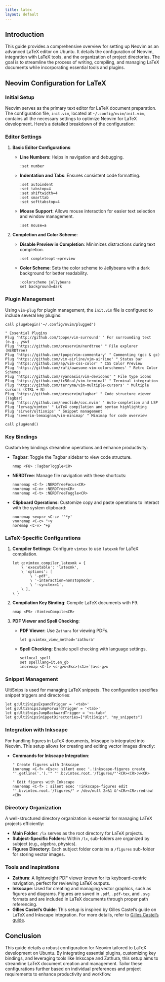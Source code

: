 ```yaml
---
title: latex
layout: default
---
```


## Introduction

This guide provides a comprehensive overview for setting up Neovim as an advanced LaTeX editor on Ubuntu. It details the configuration of Neovim, integration with LaTeX tools, and the organization of project directories. The goal is to streamline the process of writing, compiling, and managing LaTeX documents while incorporating essential tools and plugins.

## Neovim Configuration for LaTeX

### Initial Setup

Neovim serves as the primary text editor for LaTeX document preparation. The configuration file, `init.vim`, located at `~/.config/nvim/init.vim`, contains all the necessary settings to optimize Neovim for LaTeX development. Here’s a detailed breakdown of the configuration:

### Editor Settings

1. **Basic Editor Configurations**:
   - **Line Numbers**: Helps in navigation and debugging.
     ```vim
     :set number
     ```

   - **Indentation and Tabs**: Ensures consistent code formatting.
     ```vim
     :set autoindent
     :set tabstop=4
     :set shiftwidth=4
     :set smarttab
     :set softtabstop=4
     ```

   - **Mouse Support**: Allows mouse interaction for easier text selection and window management.
     ```vim
     :set mouse=a
     ```

2. **Completion and Color Scheme**:
   - **Disable Preview in Completion**: Minimizes distractions during text completion.
     ```vim
     :set completeopt-=preview
     ```

   - **Color Scheme**: Sets the color scheme to Jellybeans with a dark background for better readability.
     ```vim
     :colorscheme jellybeans
     set background=dark
     ```

### Plugin Management

Using `vim-plug` for plugin management, the `init.vim` file is configured to include several key plugins:

```vim
call plug#begin('~/.config/nvim/plugged')

" Essential Plugins
Plug 'http://github.com/tpope/vim-surround' " For surrounding text (e.g., ysw)
Plug 'https://github.com/preservim/nerdtree' " File explorer (NERDTree)
Plug 'https://github.com/tpope/vim-commentary' " Commenting (gcc & gc)
Plug 'https://github.com/vim-airline/vim-airline' " Status bar
Plug 'https://github.com/ap/vim-css-color' " CSS Color Preview
Plug 'https://github.com/rafi/awesome-vim-colorschemes' " Retro Color Schemes
Plug 'https://github.com/ryanoasis/vim-devicons' " File type icons
Plug 'https://github.com/tc50cal/vim-terminal' " Terminal integration
Plug 'https://github.com/terryma/vim-multiple-cursors' " Multiple cursors (CTRL + N)
Plug 'https://github.com/preservim/tagbar' " Code structure viewer (Tagbar)
Plug 'https://github.com/neoclide/coc.nvim' " Auto-completion and LSP
Plug 'lervag/vimtex' " LaTeX compilation and syntax highlighting
Plug 'sirver/ultisnips' " Snippet management
Plug 'severin-lemaignan/vim-minimap' " Minimap for code overview

call plug#end()
```

### Key Bindings

Custom key bindings streamline operations and enhance productivity:

- **Tagbar**: Toggle the Tagbar sidebar to view code structure.
  ```vim
  nmap <F8> :TagbarToggle<CR>
  ```

- **NERDTree**: Manage file navigation with these shortcuts:
  ```vim
  nnoremap <C-f> :NERDTreeFocus<CR>
  nnoremap <C-n> :NERDTree<CR>
  nnoremap <C-t> :NERDTreeToggle<CR>
  ```

- **Clipboard Operations**: Customize copy and paste operations to interact with the system clipboard:
  ```vim
  nnoremap <expr> <C-c> '"*y'
  vnoremap <C-c> "+y
  noremap <C-v> "+p
  ```

### LaTeX-Specific Configurations

1. **Compiler Settings**: Configure `vimtex` to use `latexmk` for LaTeX compilation.
   ```vim
   let g:vimtex_compiler_latexmk = {
       \ 'executable': 'latexmk',
       \ 'options': [
           \ '-pdf',
           \ '-interaction=nonstopmode',
           \ '-synctex=1',
       \ ],
   \ }
   ```

2. **Compilation Key Binding**: Compile LaTeX documents with F9.
   ```vim
   nmap <F9> :VimtexCompile<CR>
   ```

3. **PDF Viewer and Spell Checking**:
   - **PDF Viewer**: Use `Zathura` for viewing PDFs.
     ```vim
     let g:vimtex_view_method='zathura'
     ```

   - **Spell Checking**: Enable spell checking with language settings.
     ```vim
     setlocal spell
     set spelllang=it,en_gb
     inoremap <C-l> <c-g>u<Esc>[s1z=`]a<c-g>u
     ```

### Snippet Management

UltiSnips is used for managing LaTeX snippets. The configuration specifies snippet triggers and directories:

```vim
let g:UltiSnipsExpandTrigger = '<tab>'
let g:UltiSnipsJumpForwardTrigger = '<tab>'
let g:UltiSnipsJumpBackwardTrigger = '<s-tab>'
let g:UltiSnipsSnippetDirectories=["UltiSnips", "my_snippets"]
```

### Integration with Inkscape

For handling figures in LaTeX documents, Inkscape is integrated into Neovim. This setup allows for creating and editing vector images directly:

- **Commands for Inkscape Integration**:
  ```vim
  " Create figures with Inkscape
  inoremap <C-f> <Esc>: silent exec '.!inkscape-figures create "'.getline('.').'" "'.b:vimtex.root.'/figures/"'<CR><CR>:w<CR>

  " Edit figures with Inkscape
  nnoremap <C-f> : silent exec '!inkscape-figures edit "'.b:vimtex.root.'/figures/" > /dev/null 2>&1 &'<CR><CR>:redraw!<CR>
  ```

### Directory Organization

A well-structured directory organization is essential for managing LaTeX projects efficiently:

- **Main Folder**: `/lx` serves as the root directory for LaTeX projects.
- **Subject-Specific Folders**: Within `/lx`, sub-folders are organized by subject (e.g., algebra, physics).
- **Figures Directory**: Each subject folder contains a `/figures` sub-folder for storing vector images.

### Tools and Inspirations

- **Zathura**: A lightweight PDF viewer known for its keyboard-centric navigation, perfect for reviewing LaTeX outputs.
- **Inkscape**: Used for creating and managing vector graphics, such as figures and diagrams. Figures are saved in `.pdf`, `.pdf-tex`, and `.svg` formats and are included in LaTeX documents through proper path referencing.
- **Gilles Castel’s Guide**: This setup is inspired by Gilles Castel’s guide on LaTeX and Inkscape integration. For more details, refer to [Gilles Castel’s guide](https://castel.dev/). 

## Conclusion

This guide details a robust configuration for Neovim tailored to LaTeX development on Ubuntu. By integrating essential plugins, customizing key bindings, and leveraging tools like Inkscape and Zathura, this setup aims to streamline LaTeX document creation and management. Tailor these configurations further based on individual preferences and project requirements to enhance productivity and workflow.